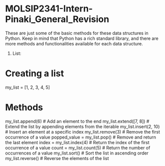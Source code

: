 # MOLSIP2341-Intern-Pinaki_General_Revision

These are just some of the basic methods for these data structures in Python. Keep in mind that Python has a rich standard library, and there are more methods and functionalities available for each data structure.
1. List:
# Creating a list
my_list = [1, 2, 3, 4, 5]

# Methods
my_list.append(6)       # Add an element to the end
my_list.extend([7, 8])  # Extend the list by appending elements from the iterable
my_list.insert(2, 10)   # Insert an element at a specific index
my_list.remove(3)       # Remove the first occurrence of a value
popped_value = my_list.pop()  # Remove and return the last element
index = my_list.index(4)      # Return the index of the first occurrence of a value
count = my_list.count(5)      # Return the number of occurrences of a value
my_list.sort()          # Sort the list in ascending order
my_list.reverse()       # Reverse the elements of the list
